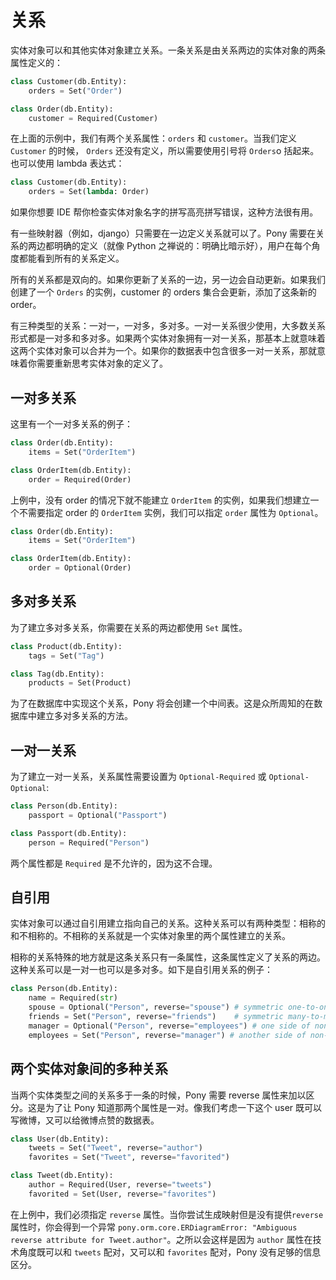 # 关系

实体对象可以和其他实体对象建立关系。一条关系是由关系两边的实体对象的两条属性定义的：
```python
class Customer(db.Entity):
    orders = Set("Order")

class Order(db.Entity):
    customer = Required(Customer)
```
在上面的示例中，我们有两个关系属性：`orders` 和 `customer`。当我们定义 `Customer` 的时候， `Orders` 还没有定义，所以需要使用引号将 `Orders`o 括起来。也可以使用 lambda 表达式：

```python
class Customer(db.Entity):
    orders = Set(lambda: Order)
```
如果你想要 IDE 帮你检查实体对象名字的拼写高亮拼写错误，这种方法很有用。

有一些映射器（例如，django）只需要在一边定义关系就可以了。Pony 需要在关系的两边都明确的定义（就像 Python 之禅说的：明确比暗示好），用户在每个角度都能看到所有的关系定义。

所有的关系都是双向的。如果你更新了关系的一边，另一边会自动更新。如果我们创建了一个 `Orders` 的实例，customer 的 orders 集合会更新，添加了这条新的 order。

有三种类型的关系：一对一，一对多，多对多。一对一关系很少使用，大多数关系形式都是一对多和多对多。如果两个实体对象拥有一对一关系，那基本上就意味着这两个实体对象可以合并为一个。如果你的数据表中包含很多一对一关系，那就意味着你需要重新思考实体对象的定义了。

## 一对多关系
这里有一个一对多关系的例子：
```python
class Order(db.Entity):
    items = Set("OrderItem")

class OrderItem(db.Entity):
    order = Required(Order)
```
上例中，没有 order 的情况下就不能建立 `OrderItem` 的实例，如果我们想建立一个不需要指定 order 的 `OrderItem` 实例，我们可以指定 `order` 属性为 `Optional`。

```python
class Order(db.Entity):
    items = Set("OrderItem")

class OrderItem(db.Entity):
    order = Optional(Order)
```

## 多对多关系
为了建立多对多关系，你需要在关系的两边都使用 `Set` 属性。
```python
class Product(db.Entity):
    tags = Set("Tag")

class Tag(db.Entity):
    products = Set(Product)
```
为了在数据库中实现这个关系，Pony 将会创建一个中间表。这是众所周知的在数据库中建立多对多关系的方法。

## 一对一关系
为了建立一对一关系，关系属性需要设置为 `Optional-Required` 或 `Optional-Optional`:

```python
class Person(db.Entity):
    passport = Optional("Passport")

class Passport(db.Entity):
    person = Required("Person")
```
两个属性都是 `Required` 是不允许的，因为这不合理。

## 自引用
实体对象可以通过自引用建立指向自己的关系。这种关系可以有两种类型：相称的和不相称的。不相称的关系就是一个实体对象里的两个属性建立的关系。

相称的关系特殊的地方就是这条关系只有一条属性，这条属性定义了关系的两边。这种关系可以是一对一也可以是多对多。如下是自引用关系的例子：
```python
class Person(db.Entity):
    name = Required(str)
    spouse = Optional("Person", reverse="spouse") # symmetric one-to-one
    friends = Set("Person", reverse="friends")    # symmetric many-to-many
    manager = Optional("Person", reverse="employees") # one side of non-symmetric
    employees = Set("Person", reverse="manager") # another side of non-symmetric
```

## 两个实体对象间的多种关系
当两个实体类型之间的关系多于一条的时候，Pony 需要 reverse 属性来加以区分。这是为了让 Pony 知道那两个属性是一对。像我们考虑一下这个 user 既可以写微博，又可以给微博点赞的数据表。
```python
class User(db.Entity):
    tweets = Set("Tweet", reverse="author")
    favorites = Set("Tweet", reverse="favorited")

class Tweet(db.Entity):
    author = Required(User, reverse="tweets")
    favorited = Set(User, reverse="favorites")
```
在上例中，我们必须指定 `reverse` 属性。当你尝试生成映射但是没有提供`reverse` 属性时，你会得到一个异常  `pony.orm.core.ERDiagramError: "Ambiguous reverse attribute for Tweet.author"`。之所以会这样是因为 `author` 属性在技术角度既可以和 `tweets` 配对，又可以和 `favorites` 配对，Pony 没有足够的信息区分。



